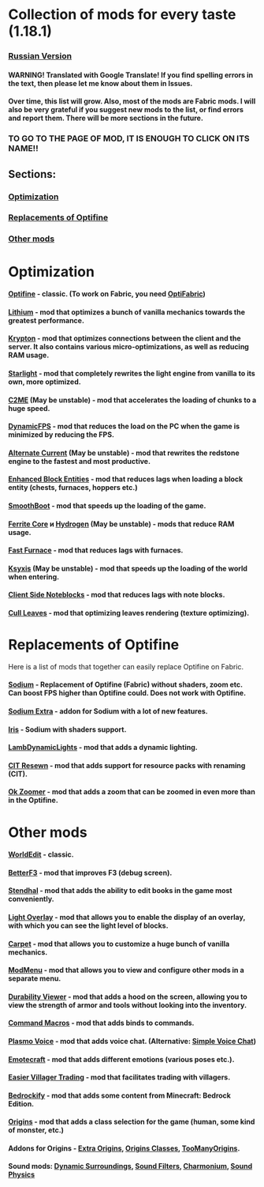 # Collection of mods for every taste (1.18.1)

### [Russian Version](https://github.com/bottleofench/my-mods-bestiary)

#### WARNING! Translated with Google Translate! If you find spelling errors in the text, then please let me know about them in Issues.

#### Over time, this list will grow. Also, most of the mods are Fabric mods. I will also be very grateful if you suggest new mods to the list, or find errors and report them. There will be more sections in the future.

### TO GO TO THE PAGE OF MOD, IT IS ENOUGH TO CLICK ON ITS NAME!!

## Sections:

### [Optimization](https://github.com/bottleofench/my-mods-bestiary/blob/main/english.md#optimization-1)
### [Replacements of Optifine](https://github.com/bottleofench/my-mods-bestiary/blob/main/english.md#replacements-of-optifine-1)
### [Other mods](https://github.com/bottleofench/my-mods-bestiary/blob/main/english.md#other-mods-1)

# Optimization

#### [Optifine](https://optifine.net/home) - classic. (To work on Fabric, you need [OptiFabric](https://www.curseforge.com/minecraft/mc-mods/optifabric))
#### [Lithium](https://modrinth.com/mod/lithium) - mod that optimizes a bunch of vanilla mechanics towards the greatest performance.
#### [Krypton](https://modrinth.com/mod/krypton) - mod that optimizes connections between the client and the server. It also contains various micro-optimizations, as well as reducing RAM usage.
#### [Starlight](https://modrinth.com/mod/starlight) - mod that completely rewrites the light engine from vanilla to its own, more optimized.
#### [C2ME](https://modrinth.com/mod/c2me-fabric) (May be unstable) - mod that accelerates the loading of chunks to a huge speed.
#### [DynamicFPS](https://modrinth.com/mod/dynamic-fps) - mod that reduces the load on the PC when the game is minimized by reducing the FPS.
#### [Alternate Current](https://modrinth.com/mod/alternate-current) (May be unstable) - mod that rewrites the redstone engine to the fastest and most productive.
#### [Enhanced Block Entities](https://modrinth.com/mod/OVuFYfre) - mod that reduces lags when loading a block entity (chests, furnaces, hoppers etc.)
#### [SmoothBoot](https://modrinth.com/mod/smoothboot-fabric) - mod that speeds up the loading of the game.
#### [Ferrite Core](https://modrinth.com/mod/ferrite-core) и [Hydrogen](https://modrinth.com/mod/hydrogen) (May be unstable) - mods that reduce RAM usage.
#### [Fast Furnace](https://www.curseforge.com/minecraft/mc-mods/fast-furnace-for-fabric) - mod that reduces lags with furnaces.
#### [Ksyxis](https://www.curseforge.com/minecraft/mc-mods/ksyxis) (May be unstable) - mod that speeds up the loading of the world when entering.
#### [Client Side Noteblocks](https://www.curseforge.com/minecraft/mc-mods/client-side-noteblocks) - mod that reduces lags with note blocks.
#### [Cull Leaves](https://www.curseforge.com/minecraft/mc-mods/cull-leaves) - mod that optimizing leaves rendering (texture optimizing).

# Replacements of Optifine
Here is a list of mods that together can easily replace Optifine on Fabric.

#### [Sodium](https://modrinth.com/mod/sodium) - Replacement of Optifine (Fabric) without shaders, zoom etc. Can boost FPS higher than Optifine could. Does not work with Optifine.
#### [Sodium Extra](https://modrinth.com/mod/sodium-extra) - addon for Sodium with a lot of new features.
#### [Iris](https://modrinth.com/mod/iris) - Sodium with shaders support.
#### [LambDynamicLights](https://modrinth.com/mod/lambdynamiclights) - mod that adds a dynamic lighting.
#### [CIT Resewn](https://modrinth.com/mod/cit-resewn) - mod that adds support for resource packs with renaming (CIT).
#### [Ok Zoomer](https://modrinth.com/mod/ok-zoomer) - mod that adds a zoom that can be zoomed in even more than in the Optifine.

# Other mods

#### [WorldEdit](https://www.curseforge.com/minecraft/mc-mods/worldedit) - classic.
#### [BetterF3](https://www.curseforge.com/minecraft/mc-mods/betterf3) - mod that improves F3 (debug screen).
#### [Stendhal](https://modrinth.com/mod/stendhal) - mod that adds the ability to edit books in the game most conveniently.
#### [Light Overlay](https://www.curseforge.com/minecraft/mc-mods/light-overlay) - mod that allows you to enable the display of an overlay, with which you can see the light level of blocks.
#### [Carpet](https://www.curseforge.com/minecraft/mc-mods/carpet) - mod that allows you to customize a huge bunch of vanilla mechanics.
#### [ModMenu](https://modrinth.com/mod/modmenu) - mod that allows you to view and configure other mods in a separate menu.
#### [Durability Viewer](https://modrinth.com/mod/durabilityviewer) - mod that adds a hood on the screen, allowing you to view the strength of armor and tools without looking into the inventory.
#### [Command Macros](https://www.curseforge.com/minecraft/mc-mods/command-macros) - mod that adds binds to commands.
#### [Plasmo Voice](https://modrinth.com/mod/plasmo-voice) - mod that adds voice chat. (Alternative: [Simple Voice Chat](https://www.curseforge.com/minecraft/mc-mods/simple-voice-chat))
#### [Emotecraft](https://modrinth.com/mod/emotecraft) - mod that adds different emotions (various poses etc.).
#### [Easier Villager Trading](https://modrinth.com/mod/easiervillagertrading) -  mod that facilitates trading with villagers.
#### [Bedrockify](https://modrinth.com/mod/bedrockIfy) - mod that adds some content from Minecraft: Bedrock Edition.
#### [Origins](https://www.curseforge.com/minecraft/mc-mods/origins) - mod that adds a class selection for the game (human, some kind of monster, etc.)
#### Addons for Origins - [Extra Origins](https://www.curseforge.com/minecraft/mc-mods/extra-origins), [Origins Classes](https://www.curseforge.com/minecraft/mc-mods/origins-classes), [TooManyOrigins](https://www.curseforge.com/minecraft/mc-mods/toomanyorigins).
#### Sound mods: [Dynamic Surroundings](https://www.curseforge.com/minecraft/mc-mods/dynamic-surroundings), [Sound Filters](https://www.curseforge.com/minecraft/mc-mods/sound-filters), [Charmonium](https://www.curseforge.com/minecraft/mc-mods/charmonium), [Sound Physics](https://www.curseforge.com/minecraft/mc-mods/sound-physics-fabric)
